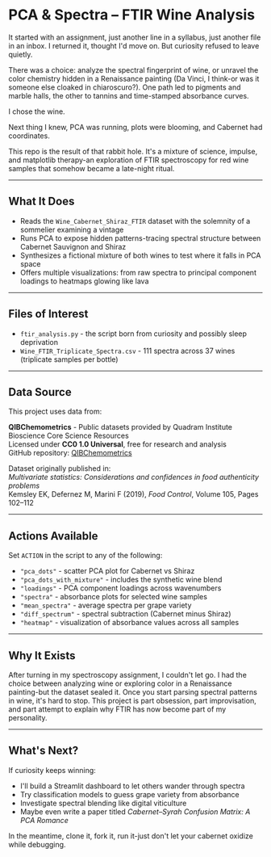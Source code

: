 # PCA & Spectra – FTIR Wine Analysis

It started with an assignment, just another line in a syllabus, just another file in an inbox. I returned it, thought I'd move on. But curiosity refused to leave quietly.

There was a choice: analyze the spectral fingerprint of wine, or unravel the color chemistry hidden in a Renaissance painting (Da Vinci, I think-or was it someone else cloaked in chiaroscuro?). One path led to pigments and marble halls, the other to tannins and time-stamped absorbance curves.

I chose the wine.

Next thing I knew, PCA was running, plots were blooming, and Cabernet had coordinates.

This repo is the result of that rabbit hole. It's a mixture of science, impulse, and matplotlib therapy-an exploration of FTIR spectroscopy for red wine samples that somehow became a late-night ritual.

---

## What It Does

- Reads the `Wine_Cabernet_Shiraz_FTIR` dataset with the solemnity of a sommelier examining a vintage  
- Runs PCA to expose hidden patterns-tracing spectral structure between Cabernet Sauvignon and Shiraz  
- Synthesizes a fictional mixture of both wines to test where it falls in PCA space  
- Offers multiple visualizations: from raw spectra to principal component loadings to heatmaps glowing like lava

---

## Files of Interest

- `ftir_analysis.py` - the script born from curiosity and possibly sleep deprivation
- `Wine_FTIR_Triplicate_Spectra.csv` - 111 spectra across 37 wines (triplicate samples per bottle)

---

## Data Source

This project uses data from:

**QIBChemometrics** - Public datasets provided by Quadram Institute Bioscience Core Science Resources  
Licensed under **CC0 1.0 Universal**, free for research and analysis  
GitHub repository: [QIBChemometrics](https://github.com/QIBChemometrics)

Dataset originally published in:  
*Multivariate statistics: Considerations and confidences in food authenticity problems*  
Kemsley EK, Defernez M, Marini F (2019), *Food Control*, Volume 105, Pages 102–112

---

## Actions Available

Set `ACTION` in the script to any of the following:

- `"pca_dots"` - scatter PCA plot for Cabernet vs Shiraz  
- `"pca_dots_with_mixture"` - includes the synthetic wine blend  
- `"loadings"` - PCA component loadings across wavenumbers  
- `"spectra"` - absorbance plots for selected wine samples  
- `"mean_spectra"` - average spectra per grape variety  
- `"diff_spectrum"` - spectral subtraction (Cabernet minus Shiraz)  
- `"heatmap"` - visualization of absorbance values across all samples

---

## Why It Exists

After turning in my spectroscopy assignment, I couldn't let go. I had the choice between analyzing wine or exploring color in a Renaissance painting-but the dataset sealed it. Once you start parsing spectral patterns in wine, it's hard to stop. This project is part obsession, part improvisation, and part attempt to explain why FTIR has now become part of my personality.

---

## What's Next?

If curiosity keeps winning:

- I'll build a Streamlit dashboard to let others wander through spectra  
- Try classification models to guess grape variety from absorbance  
- Investigate spectral blending like digital viticulture  
- Maybe even write a paper titled *Cabernet–Syrah Confusion Matrix: A PCA Romance*

In the meantime, clone it, fork it, run it-just don't let your cabernet oxidize while debugging.
